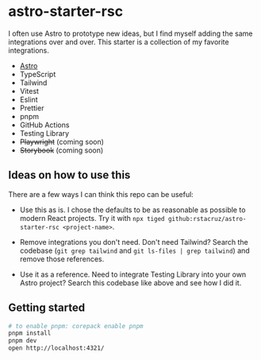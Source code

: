 # astro-starter-rsc

I often use Astro to prototype new ideas, but I find myself adding the same integrations over and over.
This starter is a collection of my favorite integrations.

- [Astro](https://astro.build)
- TypeScript
- Tailwind
- Vitest
- Eslint
- Prettier
- pnpm
- GitHub Actions
- Testing Library
- ~~Playwright~~ (coming soon)
- ~~Storybook~~ (coming soon)

## Ideas on how to use this

There are a few ways I can think this repo can be useful:

* Use this as is. I chose the defaults to be as reasonable as possible to modern React projects. Try it with `npx tiged github:rstacruz/astro-starter-rsc <project-name>`.

* Remove integrations you don't need. Don't need Tailwind? Search the codebase (`git grep tailwind` and `git ls-files | grep tailwind`) and remove those references.

* Use it as a reference. Need to integrate Testing Library into your own Astro project? Search this codebase like above and see how I did it.

## Getting started

```sh
# to enable pnpm: corepack enable pnpm
pnpm install
pnpm dev
open http://localhost:4321/
```

